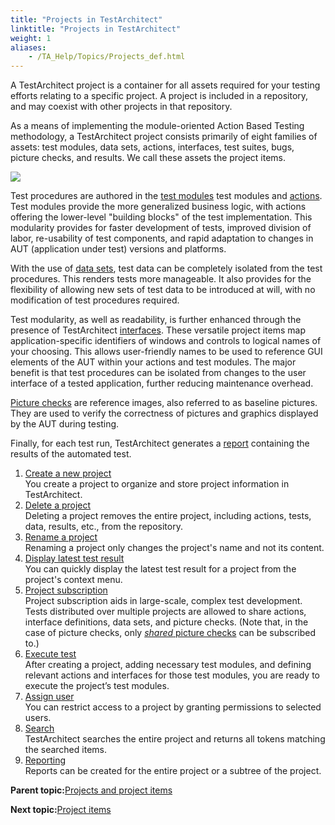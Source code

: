 ```yaml
--- 
title: "Projects in TestArchitect"
linktitle: "Projects in TestArchitect"
weight: 1
aliases: 
    - /TA_Help/Topics/Projects_def.html
---
```


A TestArchitect project is a container for all assets required for your testing efforts relating to a specific project. A project is included in a repository, and may coexist with other projects in that repository.

As a means of implementing the module-oriented Action Based Testing methodology, a TestArchitect project consists primarily of eight families of assets: test modules, data sets, actions, interfaces, test suites, bugs, picture checks, and results. We call these assets the project items.

![](/images//Images/TA_project_tree_structure.png)

Test procedures are authored in the [test modules](/reuse/../TA_Help/Topics/ABT_Test_module.html) test modules and [actions](/reuse/reuse.Creating_and_using_actions.html). Test modules provide the more generalized business logic, with actions offering the lower-level "building blocks" of the test implementation. This modularity provides for faster development of tests, improved division of labor, re-usability of test components, and rapid adaptation to changes in AUT \(application under test\) versions and platforms.

With the use of [data sets](/reuse/../TA_Tutorials/Topics/Data_driven_testing_overview.html), test data can be completely isolated from the test procedures. This renders tests more manageable. It also provides for the flexibility of allowing new sets of test data to be introduced at will, with no modification of test procedures required.

Test modularity, as well as readability, is further enhanced through the presence of TestArchitect [interfaces](/reuse/../TA_Help/Topics/Interface_def.html). These versatile project items map application-specific identifiers of windows and controls to logical names of your choosing. This allows user-friendly names to be used to reference GUI elements of the AUT within your actions and test modules. The major benefit is that test procedures can be isolated from changes to the user interface of a tested application, further reducing maintenance overhead.

[Picture checks](/reuse/../TA_Help/Topics/Projects_and_tests_picture_check.html) are reference images, also referred to as baseline pictures. They are used to verify the correctness of pictures and graphics displayed by the AUT during testing.

Finally, for each test run, TestArchitect generates a [report](/TA_Help/Topics/Test_result.html) containing the results of the automated test.



1.  [Create a new project](/TA_Help/Topics/Projects_and_project_items_create_project.html)  
You create a project to organize and store project information in TestArchitect.
2.  [Delete a project](/TA_Help/Topics/Projects_and_project_items_delete_project.html)  
Deleting a project removes the entire project, including actions, tests, data, results, etc., from the repository.
3.  [Rename a project](/TA_Help/Topics/Projects_and_project_items_rename_project.html)  
Renaming a project only changes the project's name and not its content.
4.  [Display latest test result](/TA_Help/Topics/Projects_and_project_items_display_latest_test_result.html)  
You can quickly display the latest test result for a project from the project's context menu.
5.  [Project subscription](/TA_Help/Topics/Project_subscription.html)  
Project subscription aids in large-scale, complex test development. Tests distributed over multiple projects are allowed to share actions, interface definitions, data sets, and picture checks. \(Note that, in the case of picture checks, only [*shared* picture checks](/TA_Glossary/Topics/glossarySharedPictureCheck.html) can be subscribed to.\)
6.  [Execute test](/TA_Help/Topics/Projects_execute_test.html)  
After creating a project, adding necessary test modules, and defining relevant actions and interfaces for those test modules, you are ready to execute the project’s test modules.
7.  [Assign user](/TA_Help/Topics/Projects_assign_user.html)  
You can restrict access to a project by granting permissions to selected users.
8.  [Search](/TA_Help/Topics/Projects_search.html)  
TestArchitect searches the entire project and returns all tokens matching the searched items.
9.  [Reporting](/TA_Help/Topics/Projects_reporting.html)  
Reports can be created for the entire project or a subtree of the project.

**Parent topic:**[Projects and project items](/TA_Help/Topics/Projects_and_project_items.html)

**Next topic:**[Project items](/TA_Help/Topics/Project_items_def.html)

